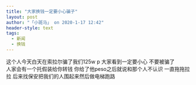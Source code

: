 ```yaml
---
title: "大家换钱一定要小心骗子"
layout: post
author: "「小斑马」 on 2020-1-17 12:42"
header-style: text
tags:
  - 新闻
  - 换钱
---
```


<head></head>
<body>
  这个人今天白天在索拉尔骗了我们125w p 大家看到一定要小心 不要被骗了
 <br> 人家会有一个托假装给你转钱 你给了他peso之后就说和那个人不认识 一直拖拖拉拉 后来找保安把我们的人围起来然后做电梯跑路 
 <br>
</body>


